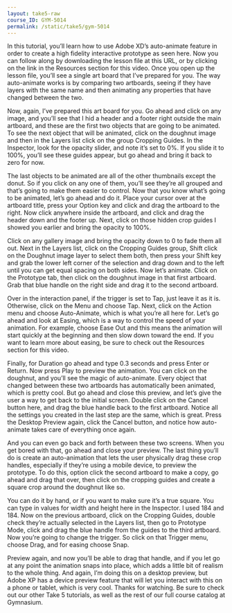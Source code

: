 ```yaml
---
layout: take5-raw
course_ID: GYM-5014
permalink: /static/take5/gym-5014
---
```


In this tutorial, you’ll learn how to use Adobe XD’s auto-animate feature in order to create a high fidelity interactive prototype as seen here. Now you can follow along by downloading the lesson file at this URL, or by clicking on the link in the Resources section for this video. Once you open up the lesson file, you’ll see a single art board that I’ve prepared for you. The way auto-animate works is by comparing two artboards, seeing if they have layers with the same name and then animating any properties that have changed between the two.

Now, again, I’ve prepared this art board for you. Go ahead and click on any image, and you’ll see that I hid a header and a footer right outside the main artboard, and these are the first two objects that are going to be animated. To see the next object that will be animated, click on the doughnut image and then in the Layers list click on the group Cropping Guides. In the Inspector, look for the opacity slider, and note it’s set to 0%. If you slide it to 100%, you’ll see these guides appear, but go ahead and bring it back to zero for now.

The last objects to be animated are all of the other thumbnails except the donut. So if you click on any one of them, you’ll see they’re all grouped and that’s going to make them easier to control. Now that you know what’s going to be animated, let’s go ahead and do it. Place your cursor over at the artboard title, press your Option key and click and drag the artboard to the right. Now click anywhere inside the artboard, and click and drag the header down and the footer up. Next, click on those hidden crop guides I showed you earlier and bring the opacity to 100%.

Click on any gallery image and bring the opacity down to 0 to fade them all out. Next in the Layers list, click on the Cropping Guides group, Shift click on the Doughnut image layer to select them both, then press your Shift key and grab the lower left corner of the selection and drag down and to the left until you can get equal spacing on both sides. Now let’s animate. Click on the Prototype tab, then click on the doughnut image in that first artboard. Grab that blue handle on the right side and drag it to the second artboard.

Over in the interaction panel, if the trigger is set to Tap, just leave it as it is. Otherwise, click on the Menu and choose Tap. Next, click on the Action menu and choose Auto-Animate, which is what you’re all here for. Let’s go ahead and look at Easing, which is a way to control the speed of your animation. For example, choose Ease Out and this means the animation will start quickly at the beginning and then slow down toward the end. If you want to learn more about easing, be sure to check out the Resources section for this video.

Finally, for Duration go ahead and type 0.3 seconds and press Enter or Return. Now press Play to preview the animation. You can click on the doughnut, and you’ll see the magic of auto-animate. Every object that changed between these two artboards has automatically been animated, which is pretty cool. But go ahead and close this preview, and let’s give the user a way to get back to the initial screen. Double click on the Cancel button here, and drag the blue handle back to the first artboard. Notice all the settings you created in the last step are the same, which is great. Press the Desktop Preview again, click the Cancel button, and notice how auto-animate takes care of everything once again.

And you can even go back and forth between these two screens. When you get bored with that, go ahead and close your preview. The last thing you’ll do is create an auto-animation that lets the user physically drag these crop handles, especially if they’re using a mobile device, to preview the prototype. To do this, option click the second artboard to make a copy, go ahead and drag that over, then click on the cropping guides and create a square crop around the doughnut like so.

You can do it by hand, or if you want to make sure it’s a true square. You can type in values for width and height here in the Inspector. I used 184 and 184. Now on the previous artboard, click on the Cropping Guides, double check they’re actually selected in the Layers list, then go to Prototype Mode, click and drag the blue handle from the guides to the third artboard. Now you’re going to change the trigger. So click on that Trigger menu, choose Drag, and for easing choose Snap.

Preview again, and now you’ll be able to drag that handle, and if you let go at any point the animation snaps into place, which adds a little bit of realism to the whole thing. And again, I’m doing this on a desktop preview, but Adobe XP has a device preview feature that will let you interact with this on a phone or tablet, which is very cool. Thanks for watching. Be sure to check out our other Take 5 tutorials, as well as the rest of our full course catalog at Gymnasium.
